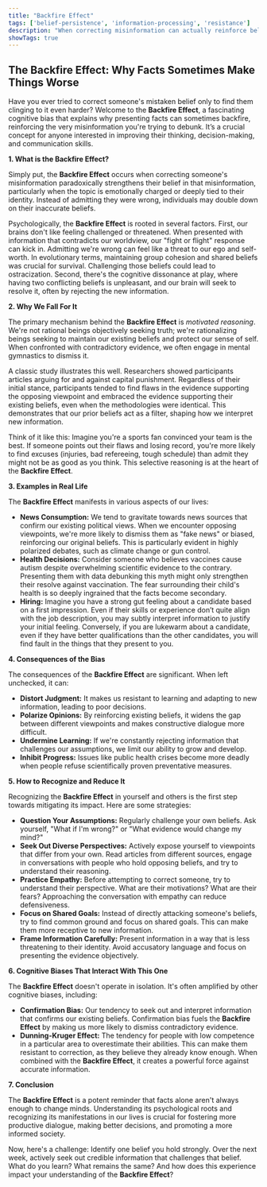 ```yaml
---
title: "Backfire Effect"
tags: ['belief-persistence', 'information-processing', 'resistance']
description: "When correcting misinformation can actually reinforce belief in that misinformation, particularly in motivated individuals."
showTags: true
---
```


## The Backfire Effect: Why Facts Sometimes Make Things Worse

Have you ever tried to correct someone's mistaken belief only to find them clinging to it even harder? Welcome to the **Backfire Effect**, a fascinating cognitive bias that explains why presenting facts can sometimes backfire, reinforcing the very misinformation you're trying to debunk. It’s a crucial concept for anyone interested in improving their thinking, decision-making, and communication skills.

**1. What is the Backfire Effect?**

Simply put, the **Backfire Effect** occurs when correcting someone's misinformation paradoxically strengthens their belief in that misinformation, particularly when the topic is emotionally charged or deeply tied to their identity. Instead of admitting they were wrong, individuals may double down on their inaccurate beliefs.

Psychologically, the **Backfire Effect** is rooted in several factors. First, our brains don't like feeling challenged or threatened. When presented with information that contradicts our worldview, our "fight or flight" response can kick in. Admitting we're wrong can feel like a threat to our ego and self-worth. In evolutionary terms, maintaining group cohesion and shared beliefs was crucial for survival. Challenging those beliefs could lead to ostracization. Second, there's the cognitive dissonance at play, where having two conflicting beliefs is unpleasant, and our brain will seek to resolve it, often by rejecting the new information.

**2. Why We Fall For It**

The primary mechanism behind the **Backfire Effect** is *motivated reasoning*. We're not rational beings objectively seeking truth; we're rationalizing beings seeking to maintain our existing beliefs and protect our sense of self. When confronted with contradictory evidence, we often engage in mental gymnastics to dismiss it.

A classic study illustrates this well. Researchers showed participants articles arguing for and against capital punishment. Regardless of their initial stance, participants tended to find flaws in the evidence supporting the opposing viewpoint and embraced the evidence supporting their existing beliefs, even when the methodologies were identical. This demonstrates that our prior beliefs act as a filter, shaping how we interpret new information.

Think of it like this: Imagine you're a sports fan convinced your team is the best. If someone points out their flaws and losing record, you're more likely to find excuses (injuries, bad refereeing, tough schedule) than admit they might not be as good as you think. This selective reasoning is at the heart of the **Backfire Effect**.

**3. Examples in Real Life**

The **Backfire Effect** manifests in various aspects of our lives:

*   **News Consumption:** We tend to gravitate towards news sources that confirm our existing political views. When we encounter opposing viewpoints, we're more likely to dismiss them as "fake news" or biased, reinforcing our original beliefs. This is particularly evident in highly polarized debates, such as climate change or gun control.
*   **Health Decisions:** Consider someone who believes vaccines cause autism despite overwhelming scientific evidence to the contrary. Presenting them with data debunking this myth might only strengthen their resolve against vaccination. The fear surrounding their child's health is so deeply ingrained that the facts become secondary.
*   **Hiring:** Imagine you have a strong gut feeling about a candidate based on a first impression. Even if their skills or experience don’t quite align with the job description, you may subtly interpret information to justify your initial feeling. Conversely, if you are lukewarm about a candidate, even if they have better qualifications than the other candidates, you will find fault in the things that they present to you.

**4. Consequences of the Bias**

The consequences of the **Backfire Effect** are significant. When left unchecked, it can:

*   **Distort Judgment:** It makes us resistant to learning and adapting to new information, leading to poor decisions.
*   **Polarize Opinions:** By reinforcing existing beliefs, it widens the gap between different viewpoints and makes constructive dialogue more difficult.
*   **Undermine Learning:** If we're constantly rejecting information that challenges our assumptions, we limit our ability to grow and develop.
*   **Inhibit Progress:** Issues like public health crises become more deadly when people refuse scientifically proven preventative measures.

**5. How to Recognize and Reduce It**

Recognizing the **Backfire Effect** in yourself and others is the first step towards mitigating its impact. Here are some strategies:

*   **Question Your Assumptions:** Regularly challenge your own beliefs. Ask yourself, "What if I'm wrong?" or "What evidence would change my mind?"
*   **Seek Out Diverse Perspectives:** Actively expose yourself to viewpoints that differ from your own. Read articles from different sources, engage in conversations with people who hold opposing beliefs, and try to understand their reasoning.
*   **Practice Empathy:** Before attempting to correct someone, try to understand their perspective. What are their motivations? What are their fears? Approaching the conversation with empathy can reduce defensiveness.
*   **Focus on Shared Goals:** Instead of directly attacking someone's beliefs, try to find common ground and focus on shared goals. This can make them more receptive to new information.
*   **Frame Information Carefully:** Present information in a way that is less threatening to their identity. Avoid accusatory language and focus on presenting the evidence objectively.

**6. Cognitive Biases That Interact With This One**

The **Backfire Effect** doesn't operate in isolation. It's often amplified by other cognitive biases, including:

*   **Confirmation Bias:** Our tendency to seek out and interpret information that confirms our existing beliefs. Confirmation bias fuels the **Backfire Effect** by making us more likely to dismiss contradictory evidence.
*   **Dunning-Kruger Effect:** The tendency for people with low competence in a particular area to overestimate their abilities. This can make them resistant to correction, as they believe they already know enough. When combined with the **Backfire Effect**, it creates a powerful force against accurate information.

**7. Conclusion**

The **Backfire Effect** is a potent reminder that facts alone aren't always enough to change minds. Understanding its psychological roots and recognizing its manifestations in our lives is crucial for fostering more productive dialogue, making better decisions, and promoting a more informed society.

Now, here's a challenge: Identify one belief you hold strongly. Over the next week, actively seek out credible information that challenges that belief. What do you learn? What remains the same? And how does this experience impact your understanding of the **Backfire Effect**?

